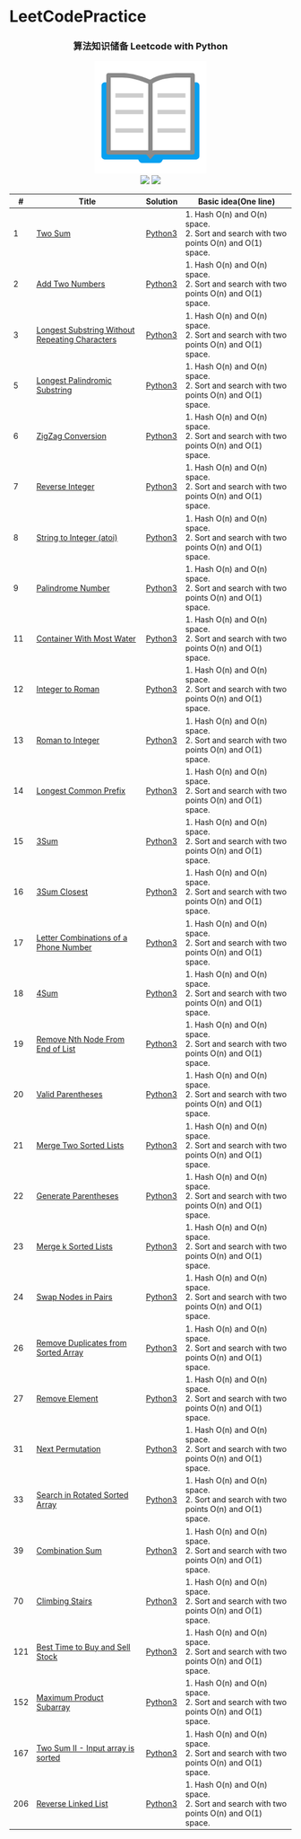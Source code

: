 # LeetCodePractice
<h3 align="center">算法知识储备 Leetcode with Python</h3>
<div align="center">
    <img src="0_icons/book.png">
</div>
<div align="center">
    <img src="https://img.shields.io/badge/%3E-Leetcode-blue.svg">
    <img src="https://img.shields.io/badge/-Algorithm-blue.svg">
</div>

| # | Title | Solution | Basic idea(One line) |
|---| ----- | ---------| -------------------- |
| 1 | [Two Sum](https://leetcode.com/problems/two-sum/) | [Python3](https://github.com/WatsonWangZh/LeetCodePractice/blob/master/Python3/1.%20Two%20Sum.py) | 1. Hash O(n) and O(n) space.<br>2. Sort and search with two points O(n) and O(1) space. |
| 2 | [Add Two Numbers](https://leetcode.com/problems/add-two-numbers/) | [Python3](https://github.com/WatsonWangZh/LeetCodePractice/blob/master/Python3/2.%20Add%20Two%20Numbers.py) | 1. Hash O(n) and O(n) space.<br>2. Sort and search with two points O(n) and O(1) space. |
| 3 | [Longest Substring Without Repeating Characters](https://leetcode.com/problems/longest-substring-without-repeating-characters/) | [Python3](https://github.com/WatsonWangZh/LeetCodePractice/blob/master/Python3/3.%20Longest%20Substring%20Without%20Repeating%20Characters.py) | 1. Hash O(n) and O(n) space.<br>2. Sort and search with two points O(n) and O(1) space. |
| 5 | [Longest Palindromic Substring](https://leetcode.com/problems/longest-palindromic-substring/) | [Python3](https://github.com/WatsonWangZh/LeetCodePractice/blob/master/Python3/5.%20Longest%20Palindromic%20Substring.py) | 1. Hash O(n) and O(n) space.<br>2. Sort and search with two points O(n) and O(1) space. |
| 6 | [ZigZag Conversion](https://leetcode.com/problems/zigzag-conversion/) | [Python3](https://github.com/WatsonWangZh/LeetCodePractice/blob/master/Python3/6.%20ZigZag%20Conversion.py) | 1. Hash O(n) and O(n) space.<br>2. Sort and search with two points O(n) and O(1) space. |
| 7 | [Reverse Integer](https://leetcode.com/problems/reverse-integer/) | [Python3](https://github.com/WatsonWangZh/LeetCodePractice/blob/master/Python3/7.%20Reverse%20Integer.py) | 1. Hash O(n) and O(n) space.<br>2. Sort and search with two points O(n) and O(1) space. |
| 8 | [String to Integer (atoi)](https://leetcode.com/problems/string-to-integer-atoi/) | [Python3](https://github.com/WatsonWangZh/LeetCodePractice/blob/master/Python3/8.%20String%20to%20Integer%20(atoi).py) | 1. Hash O(n) and O(n) space.<br>2. Sort and search with two points O(n) and O(1) space. |
| 9 | [Palindrome Number](https://leetcode.com/problems/palindrome-number/) | [Python3](https://github.com/WatsonWangZh/LeetCodePractice/blob/master/Python3/9.%20Palindrome%20Number.py) | 1. Hash O(n) and O(n) space.<br>2. Sort and search with two points O(n) and O(1) space. |
| 11 | [Container With Most Water](https://leetcode.com/problems/container-with-most-water/) | [Python3](https://github.com/WatsonWangZh/LeetCodePractice/blob/master/Python3/11.%20Container%20With%20Most%20Water.py) | 1. Hash O(n) and O(n) space.<br>2. Sort and search with two points O(n) and O(1) space. |
| 12 | [Integer to Roman](https://leetcode.com/problems/integer-to-roman/) | [Python3](https://github.com/WatsonWangZh/LeetCodePractice/blob/master/Python3/12.%20Integer%20to%20Roman.py) | 1. Hash O(n) and O(n) space.<br>2. Sort and search with two points O(n) and O(1) space. |
| 13 | [Roman to Integer](https://leetcode.com/problems/roman-to-integer/) | [Python3](https://github.com/WatsonWangZh/LeetCodePractice/blob/master/Python3/13.%20Roman%20to%20Integer.py) | 1. Hash O(n) and O(n) space.<br>2. Sort and search with two points O(n) and O(1) space. |
| 14 | [Longest Common Prefix](https://leetcode.com/problems/longest-common-prefix/) | [Python3](https://github.com/WatsonWangZh/LeetCodePractice/blob/master/Python3/14.%20Longest%20Common%20Prefix.py) | 1. Hash O(n) and O(n) space.<br>2. Sort and search with two points O(n) and O(1) space. |
| 15 | [3Sum](https://leetcode.com/problems/3sum/) | [Python3](https://github.com/WatsonWangZh/LeetCodePractice/blob/master/Python3/15.%203Sum.py) | 1. Hash O(n) and O(n) space.<br>2. Sort and search with two points O(n) and O(1) space. |
| 16 | [3Sum Closest](https://leetcode.com/problems/3sum-closest/) | [Python3](https://github.com/WatsonWangZh/LeetCodePractice/blob/master/Python3/16.%203Sum%20Closest.py) | 1. Hash O(n) and O(n) space.<br>2. Sort and search with two points O(n) and O(1) space. |
| 17 | [Letter Combinations of a Phone Number](https://leetcode.com/problems/letter-combinations-of-a-phone-number/) | [Python3](https://github.com/WatsonWangZh/LeetCodePractice/blob/master/Python3/17.%20Letter%20Combinations%20of%20a%20Phone%20Number.py) | 1. Hash O(n) and O(n) space.<br>2. Sort and search with two points O(n) and O(1) space. |
| 18 | [4Sum](https://leetcode.com/problems/4sum/) | [Python3](https://github.com/WatsonWangZh/LeetCodePractice/blob/master/Python3/18.%204Sum.py) | 1. Hash O(n) and O(n) space.<br>2. Sort and search with two points O(n) and O(1) space. |
| 19 | [Remove Nth Node From End of List](https://leetcode.com/problems/remove-nth-node-from-end-of-list/) | [Python3](https://github.com/WatsonWangZh/LeetCodePractice/blob/master/Python3/19.%20Remove%20Nth%20Node%20From%20End%20of%20List.py) | 1. Hash O(n) and O(n) space.<br>2. Sort and search with two points O(n) and O(1) space. |
| 20 | [Valid Parentheses](https://leetcode.com/problems/valid-parentheses/) | [Python3](https://github.com/WatsonWangZh/LeetCodePractice/blob/master/Python3/20.%20Valid%20Parentheses.py) | 1. Hash O(n) and O(n) space.<br>2. Sort and search with two points O(n) and O(1) space. |
| 21 | [Merge Two Sorted Lists](https://leetcode.com/problems/merge-two-sorted-lists/) | [Python3](https://github.com/WatsonWangZh/LeetCodePractice/blob/master/Python3/21.%20Merge%20Two%20Sorted%20Lists.py) | 1. Hash O(n) and O(n) space.<br>2. Sort and search with two points O(n) and O(1) space. |
| 22 | [Generate Parentheses](https://leetcode.com/problems/generate-parentheses/) | [Python3](https://github.com/WatsonWangZh/LeetCodePractice/blob/master/Python3/22.%20Generate%20Parentheses.py) | 1. Hash O(n) and O(n) space.<br>2. Sort and search with two points O(n) and O(1) space. |
| 23 | [Merge k Sorted Lists](https://leetcode.com/problems/merge-k-sorted-lists/) | [Python3](https://github.com/WatsonWangZh/LeetCodePractice/blob/master/Python3/23.%20Merge%20k%20Sorted%20Lists.py) | 1. Hash O(n) and O(n) space.<br>2. Sort and search with two points O(n) and O(1) space. |
| 24 | [Swap Nodes in Pairs](https://leetcode.com/problems/swap-nodes-in-pairs/) | [Python3](hhttps://github.com/WatsonWangZh/LeetCodePractice/blob/master/Python3/24.%20Swap%20Nodes%20in%20Pairs.py) | 1. Hash O(n) and O(n) space.<br>2. Sort and search with two points O(n) and O(1) space. |
| 26 | [Remove Duplicates from Sorted Array](https://leetcode.com/problems/remove-duplicates-from-sorted-array/) | [Python3](https://github.com/WatsonWangZh/LeetCodePractice/blob/master/Python3/26.%20Remove%20Duplicates%20from%20Sorted%20Array.py) | 1. Hash O(n) and O(n) space.<br>2. Sort and search with two points O(n) and O(1) space. |
| 27 | [Remove Element](https://leetcode.com/problems/remove-element/) | [Python3](https://github.com/WatsonWangZh/LeetCodePractice/blob/master/Python3/27.%20Remove%20Element.py) | 1. Hash O(n) and O(n) space.<br>2. Sort and search with two points O(n) and O(1) space. |
| 31 | [Next Permutation](https://leetcode.com/problems/next-permutation/) | [Python3](https://github.com/WatsonWangZh/LeetCodePractice/blob/master/Python3/31.%20Next%20Permutation.py) | 1. Hash O(n) and O(n) space.<br>2. Sort and search with two points O(n) and O(1) space. |
| 33 | [Search in Rotated Sorted Array](https://leetcode.com/problems/search-in-rotated-sorted-array/) | [Python3](https://github.com/WatsonWangZh/LeetCodePractice/blob/master/Python3/33.%20Search%20in%20Rotated%20Sorted%20Array.py) | 1. Hash O(n) and O(n) space.<br>2. Sort and search with two points O(n) and O(1) space. |
| 39 | [Combination Sum](https://leetcode.com/problems/combination-sum/) | [Python3](https://github.com/WatsonWangZh/LeetCodePractice/blob/master/Python3/39.%20Combination%20Sum.py) | 1. Hash O(n) and O(n) space.<br>2. Sort and search with two points O(n) and O(1) space. |
| 70 | [Climbing Stairs](https://leetcode.com/problems/climbing-stairs/) | [Python3](https://github.com/WatsonWangZh/LeetCodePractice/blob/master/Python3/70.%20Climbing%20Stairs.py) | 1. Hash O(n) and O(n) space.<br>2. Sort and search with two points O(n) and O(1) space. |
| 121 | [Best Time to Buy and Sell Stock](https://leetcode.com/problems/best-time-to-buy-and-sell-stock/) | [Python3](https://github.com/WatsonWangZh/LeetCodePractice/blob/master/Python3/121.%20Best%20Time%20to%20Buy%20and%20Sell%20Stock.py) | 1. Hash O(n) and O(n) space.<br>2. Sort and search with two points O(n) and O(1) space. |
| 152 | [Maximum Product Subarray](https://leetcode.com/problems/maximum-product-subarray/) | [Python3](https://github.com/WatsonWangZh/LeetCodePractice/blob/master/Python3/152.Maximum%20Product%20Subarray.py) | 1. Hash O(n) and O(n) space.<br>2. Sort and search with two points O(n) and O(1) space. |
| 167 | [Two Sum II - Input array is sorted](https://leetcode.com/problems/two-sum-ii-input-array-is-sorted/) | [Python3](https://github.com/WatsonWangZh/LeetCodePractice/blob/master/Python3/167.%20Two%20Sum%20II%20-%20Input%20array%20is%20sorted.py) | 1. Hash O(n) and O(n) space.<br>2. Sort and search with two points O(n) and O(1) space. |
| 206 | [Reverse Linked List](https://leetcode.com/problems/reverse-linked-list/) | [Python3](https://github.com/WatsonWangZh/LeetCodePractice/blob/master/Python3/206.%20Reverse%20Linked%20List.py) | 1. Hash O(n) and O(n) space.<br>2. Sort and search with two points O(n) and O(1) space. |


